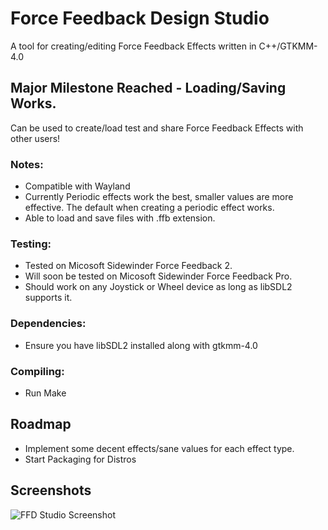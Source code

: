 # Force Feedback Design Studio
A tool for creating/editing Force Feedback Effects written in C++/GTKMM-4.0

## Major Milestone Reached - Loading/Saving Works.
Can be used to create/load test and share Force Feedback Effects with other users!

### Notes:
- Compatible with Wayland
- Currently Periodic effects work the best, smaller values are more effective. The default when creating a periodic effect works.
- Able to load and save files with .ffb extension. 

### Testing:
- Tested on Micosoft Sidewinder Force Feedback 2.
- Will soon be tested on Micosoft Sidewinder Force Feedback Pro.
- Should work on any Joystick or Wheel device as long as libSDL2 supports it.

### Dependencies:
- Ensure you have libSDL2 installed along with gtkmm-4.0

### Compiling:
- Run Make

## Roadmap
- Implement some decent effects/sane values for each effect type.
- Start Packaging for Distros
  
## Screenshots
![FFD Studio Screenshot](../figures/ffd_screenshot1.png)
